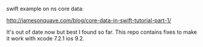 swift example on ns core data:

http://jamesonquave.com/blog/core-data-in-swift-tutorial-part-1/

It's out of date now but best I found so far.
This repo contains fixes to make it work with xcode 7.2.1 ios 9.2.
